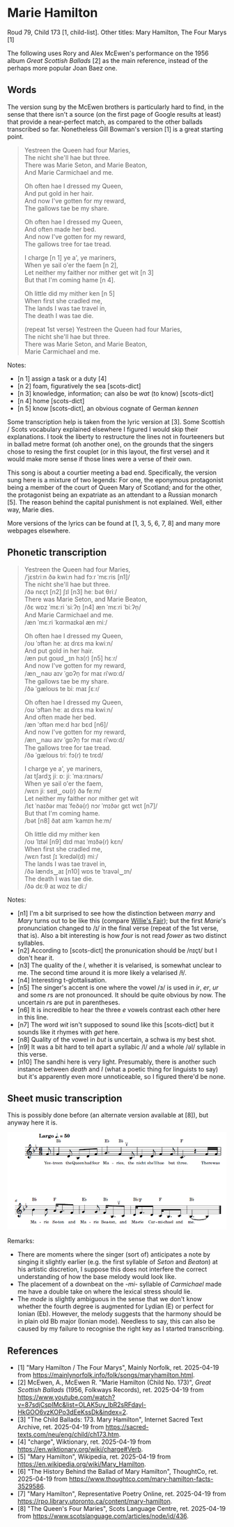 # Marie Hamilton
Roud 79, Child 173 [1, child-list]. Other titles: Mary Hamilton, The Four Marys [1]

The following uses Rory and Alex McEwen's performance on the 1956 album *Great Scottish Ballads* [2] as the main reference, instead of the perhaps more popular Joan Baez one.

## Words
The version sung by the McEwen brothers is particularly hard to find, in the sense that there isn't a source (on the first page of Google results at least) that provide a near-perfect match, as compared to the other ballads transcribed so far. Nonetheless Gill Bowman's version [1] is a great starting point.

> Yestreen the Queen had four Maries,  
> The nicht she'll hae but three.  
> There was Marie Seton, and Marie Beaton,  
> And Marie Carmichael and me.  
>
> Oh often hae I dressed my Queen,  
> And put gold in her hair.  
> And now I've gotten for my reward,   
> The gallows tae be my share.  
>
> Oh often hae I dressed my Queen,  
> And often made her bed.  
> And now I've gotten for my reward,   
> The gallows tree for tae tread.  
>
> I charge [n 1] ye a', ye mariners,  
> When ye sail o'er the faem [n 2],  
> Let neither my faither nor mither get wit [n 3]  
> But that I'm coming hame [n 4].  
>
> Oh little did my mither ken [n 5]  
> When first she cradled me,  
> The lands I was tae travel in,  
> The death I was tae die.  
>
> (repeat 1st verse)
> Yestreen the Queen had four Maries,  
> The nicht she'll hae but three.  
> There was Marie Seton, and Marie Beaton,  
> Marie Carmichael and me.  

Notes:
- [n 1] assign a task or a duty [4]
- [n 2] foam, figuratively the sea [scots-dict]
- [n 3] knowledge, information; can also be *wat* (to know) [scots-dict]
- [n 4] home [scots-dict]
- [n 5] know [scots-dict], an obvious cognate of German *kennen*

Some transcription help is taken from the lyric version at [3]. Some Scottish / Scots vocabulary explained elsewhere I figured I would skip their explanations. I took the liberty to restructure the lines not in fourteeners but in ballad metre format (oh another one), on the grounds that the singers chose to resing the first couplet (or in this layout, the first verse) and it would make more sense if those lines were a verse of their own.

This song is about a courtier meeting a bad end. Specifically, the version sung here is a mixture of two legends: For one, the eponymous protagonist being a member of the court of Queen Mary of Scotland; and for the other, the protagonist being an expatriate as an attendant to a Russian monarch [5]. The reason behind the capital punishment is not explained. Well, either way, Marie dies.

More versions of the lyrics can be found at [1, 3, 5, 6, 7, 8] and many more webpages elsewhere.

## Phonetic transcription

> Yestreen the Queen had four Maries,  
> /ˈjɛstɾiːn ðə kwiːn had fɔːɾ ˈmɛːɾis [n1]/  
> The nicht she'll hae but three.  
> /ðə nɛçt [n2] ʃɪl [n3] heː bət θɾiː/  
> There was Marie Seton, and Marie Beaton,  
> /ðɛ wɒz ˈmɛːri ˈsiːʔn̩ [n4] æn ˈmɛːri ˈbiːʔn̩/  
> And Marie Carmichael and me.  
> /æn ˈmɛːri ˈkɑɾmaɪkəl æn miː/  
>
> Oh often hae I dressed my Queen,  
> /oʊ ˈɔftən heː aɪ dɾɛs ma kwiːn/  
> And put gold in her hair.  
> /æn put goʊd‿ɪn hɜ(ɾ) [n5] hɛːɾ/  
> And now I've gotten for my reward,   
> /æn‿naʊ aɪv ˈgɒʔn̩ fɔɾ maɪ ɾiˈwɒːd/  
> The gallows tae be my share.  
> /ðə ˈgæloʊs te biː maɪ ʃɛːɾ/  
>
> Oh often hae I dressed my Queen,  
> /oʊ ˈɔftən heː aɪ dɾɛs ma kwiːn/  
> And often made her bed.  
> /æn ˈɔftən meːd hɜɾ bɛd [n6]/  
> And now I've gotten for my reward,   
> /æn‿naʊ aɪv ˈgɒʔn̩ fɔɾ maɪ ɾiˈwɒːd/  
> The gallows tree for tae tread.  
> /ðə ˈgæloʊs tɾiː fɔ(ɾ) te tɾɛd/  
>
> I charge ye a', ye mariners,  
> /aɪ tʃaɾdʒ jiː ɒː jiː ˈmaːɾɪnəɾs/  
> When ye sail o'er the faem,  
> /wɛn jiː seɪɫ‿oʊ(ɾ) ðə feːm/  
> Let neither my faither nor mither get wit  
> /lɛt ˈnaɪðəɾ maɪ ˈfeðə(ɾ) nɔɾ ˈmɪðəɾ gɛt wɛt [n7]/  
> But that I'm coming hame.  
> /bət [n8] ðat aɪm ˈkamɪn heːm/  
>
> Oh little did my mither ken  
> /oʊ ˈlɪtəl [n9] dɪd maɪ ˈmɪðə(ɾ) kɛn/  
> When first she cradled me,  
> /wɛn fɜst ʃɪ ˈkɾedəl(d) miː/  
> The lands I was tae travel in,  
> /ðə lænds‿aɪ [n10] wɒs te ˈtɾavəl‿ɪn/  
> The death I was tae die.  
> /ðə dɛːθ aɪ wɒz te diː/  

Notes:
- [n1] I'm a bit surprised to see how the distinction between *marry* and *Mary* turns out to be like this (compare [Willie's Fair](./willies-fair.md)); but the first *Marie*'s pronunciation changed to /ɪ/ in the final verse (repeat of the 1st verse, that is). Also a bit interesting is how *four* is not read *fower* as two distinct syllables.
- [n2] According to [scots-dict] the pronunication should be /nɪçt/ but I don't hear it.
- [n3] The quality of the *l*, whether it is velarised, is somewhat unclear to me. The second time around it is more likely a velarised /ɫ/.
- [n4] Interesting t-glottalisation.
- [n5] The singer's accent is one where the vowel /ɜ/ is used in *ir*, *er*, *ur* and some *r*s are not pronounced. It should be quite obvious by now. The uncertain *r*s are put in parentheses.
- [n6] It is incredible to hear the three *e* vowels contrast each other here in this line.
- [n7] The word *wit* isn't supposed to sound like this [scots-dict] but it sounds like it rhymes with *get* here.
- [n8] Quality of the vowel in *but* is uncertain, a schwa is my best shot.
- [n9] It was a bit hard to tell apart a syllabic /l/ and a whole /əl/ syllable in this verse.
- [n10] The sandhi here is very light. Presumably, there is another such instance between *death* and *I* (what a poetic thing for linguists to say) but it's apparently even more unnoticeable, so I figured there'd be none.

## Sheet music transcription

This is possibly done before (an alternate version available at [8]), but anyway here it is.

![image](./music/Marie%20Hamilton.png)

Remarks:
- There are moments where the singer (sort of) anticipates a note by singing it slightly earlier (e.g. the first syllable of *Seton* and *Beaton*) at his artistic discretion, I suppose this does not interfere the correct understanding of how the base melody would look like.
- The placement of a downbeat on the *-mi-* syllable of *Carmichael* made me have a double take on where the lexical stress should lie.
- The *mode* is slightly ambiguous in the sense that we don't know whether the fourth degree is augmented for Lydian (E) or perfect for Ionian (Eb). However, the melody suggests that the harmony should be in plain old Bb major (Ionian mode). Needless to say, this can also be caused by my failure to recognise the right key as I started transcribing.

## References

- [1] "Mary Hamilton / The Four Marys", Mainly Norfolk, ret. 2025-04-19 from https://mainlynorfolk.info/folk/songs/maryhamilton.html.
- [2] McEwen, A., McEwen R. "Marie Hamilton (Child No. 173)", *Great Scottish Ballads* (1956, Folkways Records), ret. 2025-04-19 from https://www.youtube.com/watch?v=87sdjCspIMc&list=OLAK5uy_lbR2sRFdayl-HkGOO6vzKOPo3dEeKssDk&index=2.
- [3] "The Child Ballads: 173. Mary Hamilton", Internet Sacred Text Archive, ret. 2025-04-19 from https://sacred-texts.com/neu/eng/child/ch173.htm.
- [4] "charge", Wiktionary, ret. 2025-04-19 from https://en.wiktionary.org/wiki/charge#Verb.
- [5] "Mary Hamilton", Wikipedia, ret. 2025-04-19 from https://en.wikipedia.org/wiki/Mary_Hamilton.
- [6] "The History Behind the Ballad of Mary Hamilton", ThoughtCo, ret. 2025-04-19 from https://www.thoughtco.com/mary-hamilton-facts-3529586.
- [7] "Mary Hamilton", Representative Poetry Online, ret. 2025-04-19 from https://rpo.library.utoronto.ca/content/mary-hamilton.
- [8] "The Queen's Four Maries", Scots Language Centre, ret. 2025-04-19 from https://www.scotslanguage.com/articles/node/id/436.
